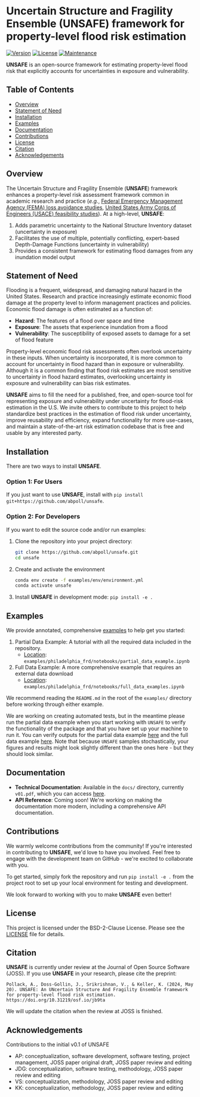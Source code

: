 # Uncertain Structure and Fragility Ensemble (**UNSAFE**) framework for property-level flood risk estimation

[![Version](https://img.shields.io/badge/version-0.2-blue.svg)](https://github.com/abpoll/unsafe)
[![License](https://img.shields.io/badge/License-BSD--2--Clause-green.svg)](LICENSE)
[![Maintenance](https://img.shields.io/badge/Maintenance-Active-brightgreen.svg)](Maintenance)

**UNSAFE** is an open-source framework for estimating property-level flood risk that explicitly accounts for uncertainties in exposure and vulnerability.

## Table of Contents
- [Overview](#overview)
- [Statement of Need](#statement-of-need)
- [Installation](#installation)
- [Examples](#examples)
- [Documentation](#documentation)
- [Contributions](#contributions)
- [License](#license)
- [Citation](#citation)
- [Acknowledgements](#acknowledgements)

## Overview
The Uncertain Structure and Fragility Ensemble (**UNSAFE**) framework enhances a property-level risk assessment framework common in academic research and practice (_e.g._, [Federal Emergency Management Agency (FEMA) loss avoidance studies](https://www.fema.gov/grants/mitigation/loss-avoidance-studies), [United States Army Corps of Engineers (USACE) feasibility studies](https://www.nad.usace.army.mil/Portals/40/docs/NACCS/10A_PhysicalDepthDmgFxSummary_26Jan2015.pdf)). At a high-level, **UNSAFE**:

1. Adds parametric uncertainty to the National Structure Inventory dataset (uncertainty in exposure)
2. Facilitates the use of multiple, potentially conflicting, expert-based Depth-Damage Functions (uncertainty in vulnerability)
3. Provides a consistent framework for estimating flood damages from any inundation model output

## Statement of Need

Flooding is a frequent, widespread, and damaging natural hazard in the United States. Research and practice increasingly estimate economic flood damage at the property level to inform management practices and policies. Economic flood damage is often estimated as a function of: 

* **Hazard**: The features of a flood over space and time 
* **Exposure**: The assets that experience inundation from a flood
* **Vulnerability**: The susceptibility of exposed assets to damage for a set of flood feature

Property-level economic flood risk assessments often overlook uncertainty in these inputs. When uncertainty is incorporated, it is more common to account for uncertainty in flood hazard than in exposure or vulnerability. Although it is a common finding that flood risk estimates are most sensitive to uncertainty in flood hazard estimates, overlooking uncertainty in exposure and vulnerability can bias risk estimates.

**UNSAFE** aims to fill the need for a published, free, and open-source tool for representing exposure and vulnerability under uncertainty for flood-risk estimation in the U.S.
We invite others to contribute to this project to help standardize best practices in the estimation of flood risk under uncertainty, improve reusability and efficiency, expand functionality for more use-cases, and maintain a state-of-the-art risk estimation codebase that is free and usable by any interested party.

## Installation

There are two ways to install **UNSAFE**.

### Option 1: For Users
If you just want to use **UNSAFE**, install with
`pip install git+https://github.com/abpoll/unsafe`.

### Option 2: For Developers
If you want to edit the source code and/or run examples:

1. Clone the repository into your project directory:
    ```bash
    git clone https://github.com/abpoll/unsafe.git
    cd unsafe
    ```
2. Create and activate the environment
    ```bash
    conda env create -f examples/env/environment.yml
    conda activate unsafe
    ```
3. Install **UNSAFE** in development mode:
    `pip install -e .`

## Examples

We provide annotated, comprehensive [examples](https://github.com/abpoll/unsafe/tree/main/examples) to help get you started:

1. Partial Data Example: A tutorial with all the required data included in the repository. 
    * [Location](https://github.com/abpoll/unsafe/tree/main/examples/phil_frd_partial): `examples/philadelphia_frd/notebooks/partial_data_example.ipynb`
2. Full Data Example: A more comprehensive example that requires an external data download
    * [Location](https://github.com/abpoll/unsafe/tree/main/examples/philadelphia_frd): `examples/philadelphia_frd/notebooks/full_data_examples.ipynb`

We recommend reading the `README.md` in the root of the `examples/` directory before working through either example. 

We are working on creating automated tests, but in the meantime please run the partial data example when you start working with `UNSAFE` to verify the functionality of the package and that you have set up your machine to run it. You can verify outputs for the partial data example [here](https://htmlpreview.github.io/?https://github.com/abpoll/unsafe/blob/main/examples/phil_frd_partial/notebooks/partial_data_example.html) and the full data example [here](https://htmlpreview.github.io/?https://github.com/abpoll/unsafe/blob/main/examples/philadelphia_frd/notebooks/full_data_example.html). Note that because `UNSAFE` samples stochastically, your figures and results might look slightly different than the ones here - but they should look similar. 

## Documentation
* **Technical Documentation**: Available in the `docs/` directory, currently `v01.pdf`, which you can access [here](https://github.com/abpoll/unsafe/blob/main/docs/v01.pdf).
* **API Reference**: Coming soon! We're working on making the documentation more modern, including a comprehensive API documentation. 

## Contributions

We warmly welcome contributions from the community!
If you're interested in contributing to **UNSAFE**, we'd love to have you involved.
Feel free to engage with the development team on GitHub - we're excited to collaborate with you.

To get started, simply fork the repository and run `pip install -e .` from the project root to set up your local environment for testing and development.

We look forward to working with you to make **UNSAFE** even better!

## License
This project is licensed under the BSD-2-Clause License. Please see the [LICENSE](https://github.com/abpoll/unsafe/blob/main/LICENSE) file for details. 

## Citation
**UNSAFE** is currently under review at the Journal of Open Source Software (JOSS). If you use **UNSAFE** in your research, please cite the preprint:
```
Pollack, A., Doss-Gollin, J., Srikrishnan, V., & Keller, K. (2024, May 20). UNSAFE: An UNcertain Structure And Fragility Ensemble framework for property-level flood risk estimation. https://doi.org/10.31219/osf.io/jb9ta
```

We will update the citation when the review at JOSS is finished. 

## Acknowledgements

Contributions to the initial v0.1 of UNSAFE
* AP: conceptualization, software development, software testing, project management, JOSS paper original draft, JOSS paper review and editing
* JDG: conceptualization, software testing, methodology, JOSS paper review and editing
* VS: conceptualization, methodology, JOSS paper review and editing
* KK: conceptualization, methodology, JOSS paper review and editing